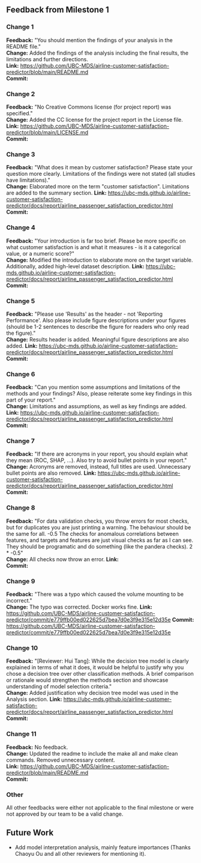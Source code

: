## Feedback from Milestone 1

### Change 1

**Feedback:** "You should mention the findings of your analysis in the README file."  
**Change:** Added the findings of the analysis including the final results, the limitations and further directions.  
**Link:** https://github.com/UBC-MDS/airline-customer-satisfaction-predictor/blob/main/README.md  
**Commit:**

### Change 2

**Feedback:** "No Creative Commons license (for project report) was specified."  
**Change:** Added the CC license for the project report in the License file.  
**Link:** https://github.com/UBC-MDS/airline-customer-satisfaction-predictor/blob/main/LICENSE.md  
**Commit:**

### Change 3

**Feedback:** "What does it mean by customer satisfaction? Please state your question more clearly. Limitations of the findings were not stated (all studies have limitations)."  
**Change:** Elaborated more on the term "customer satisfaction". Limitations are added to the summary section.
**Link:** https://ubc-mds.github.io/airline-customer-satisfaction-predictor/docs/report/airline_passenger_satisfaction_predictor.html  
**Commit:**

### Change 4

**Feedback:** "Your introduction is far too brief. Please be more specific on what customer satisfaction is and what it measures - is it a categorical value, or a numeric score?"  
**Change:** Modified the introduction to elaborate more on the target variable. Additionally, added high-level dataset description.
**Link:** https://ubc-mds.github.io/airline-customer-satisfaction-predictor/docs/report/airline_passenger_satisfaction_predictor.html  
**Commit:**

### Change 5

**Feedback:** "Please use 'Results' as the header - not 'Reporting Performance'. Also please include figure descriptions under your figures (should be 1-2 sentences to describe the figure for readers who only read the figure)."  
**Change:** Results header is added. Meaningful figure descriptions are also added.
**Link:** https://ubc-mds.github.io/airline-customer-satisfaction-predictor/docs/report/airline_passenger_satisfaction_predictor.html  
**Commit:**

### Change 6

**Feedback:** "Can you mention some assumptions and limitations of the methods and your findings? Also, please reiterate some key findings in this part of your report."  
**Change:** Limitations and assumptions, as well as key findings are added. 
**Link:** https://ubc-mds.github.io/airline-customer-satisfaction-predictor/docs/report/airline_passenger_satisfaction_predictor.html  
**Commit:**

### Change 7

**Feedback:** "If there are acronyms in your report, you should explain what they mean (ROC, SHAP, ...). Also try to avoid bullet points in your report."  
**Change:** Acronyms are removed, instead, full titles are used. Unnecessary bullet points are also removed.
**Link:** https://ubc-mds.github.io/airline-customer-satisfaction-predictor/docs/report/airline_passenger_satisfaction_predictor.html  
**Commit:**

### Change 8

**Feedback:** "For data validation checks, you throw errors for most checks, but for duplicates you are just printing a warning. The behaviour should be the same for all. -0.5
The checks for anomalous correlations between features, and targets and features are just visual checks as far as I can see. They should be programatic and do something (like the pandera checks). 2 * -0.5"  
**Change:** All checks now throw an error.
**Link:**   
**Commit:**

### Change 9

**Feedback:** "There was a typo which caused the volume mounting to be incorrect."  
**Change:** The typo was corrected. Docker works fine.
**Link:** https://github.com/UBC-MDS/airline-customer-satisfaction-predictor/commit/e779ffb00ed022625d7bea7d0e3f9e315e12d35e
**Commit:** https://github.com/UBC-MDS/airline-customer-satisfaction-predictor/commit/e779ffb00ed022625d7bea7d0e3f9e315e12d35e  

### Change 10

**Feedback:** "[Reviewer: Hui Tang]: While the decision tree model is clearly explained in terms of what it does, it would be helpful to justify why you chose a decision tree over other classification methods. A brief comparison or rationale would strengthen the methods section and showcase understanding of model selection criteria."  
**Change:** Added justification why decision tree model was used in the Analysis section.
**Link:** https://ubc-mds.github.io/airline-customer-satisfaction-predictor/docs/report/airline_passenger_satisfaction_predictor.html  
**Commit:**

### Change 11

**Feedback:** No feedback.  
**Change:** Updated the readme to include the make all and make clean commands. Removed unnecessary content.  
**Link:** https://github.com/UBC-MDS/airline-customer-satisfaction-predictor/blob/main/README.md    
**Commit:**

### Other

All other feedbacks were either not applicable to the final milestone or were not approved by our team to be a valid change.

## Future Work

- Add model interpretation analysis, mainly feature importances (Thanks Chaoyu Ou and all other reviewers for mentioning it).
